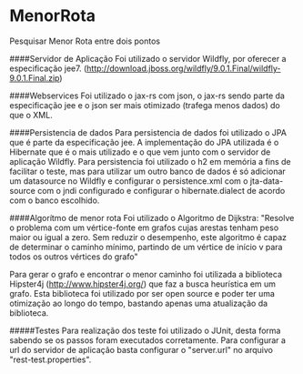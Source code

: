 # MenorRota
Pesquisar Menor Rota entre dois pontos

####Servidor de Aplicação
Foi utilizado o servidor Wildfly, por oferecer a especificação jee7. (http://download.jboss.org/wildfly/9.0.1.Final/wildfly-9.0.1.Final.zip)

####Webservices
Foi utilizado o jax-rs com json, o jax-rs sendo parte da especificação jee e o json ser mais otimizado (trafega menos dados) do que o XML.

####Persistencia de dados
Para persistencia de dados foi utilizado o JPA que é parte da especificação jee. A implementação do JPA utilizada é o Hibernate que é o mais utilizado e o que vem junto com o servidor de aplicação Wildfly.
Para persistencia foi utilizado o h2 em memória a fins de facilitar o teste, mas para utilizar um outro banco de dados é só adicionar um datasource no Wildfly e configurar o persistence.xml com o jta-data-source com o jndi configurado e configurar o hibernate.dialect de acordo com o banco escolhido.

####Algorítmo de menor rota
Foi utilizado o Algoritmo de Dijkstra:
  "Resolve o problema com um vértice-fonte em grafos cujas arestas tenham peso maior ou igual a zero. Sem reduzir o desempenho, este algoritmo é capaz de determinar o caminho mínimo, partindo de um vértice de início v para todos os outros vértices do grafo"
  
Para gerar o grafo e encontrar o menor caminho foi utilizada a biblioteca Hipster4j (http://www.hipster4j.org/)
que faz a busca heurística em um grafo. Esta biblioteca foi utilizado por ser open source e poder ter uma otimização ao longo do tempo, bastando apenas uma atualização da biblioteca.

#####Testes
Para realização dos teste foi utilizado o JUnit, desta forma sabendo se os passos foram executados corretamente.
Para configurar a url do servidor de aplicação basta configurar o "server.url" no arquivo "rest-test.properties".
